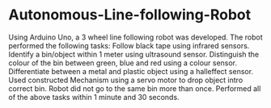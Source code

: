 # Autonomous-Line-following-Robot
Using Arduino Uno, a 3 wheel line following robot was developed.
The robot performed the following tasks:
Follow black tape using infrared sensors.
Identify a bin/object within 1 meter using ultrasound sensor.
Distinguish the colour of the bin between green, blue and red using a colour sensor. 
Differentiate between a metal and plastic object using a halleffect sensor. 
Used constructed Mechanism using a servo motor to drop object intro correct bin. 
Robot did not go to the same bin more than once.
Performed all of the above tasks within 1 minute and 30 seconds. 
